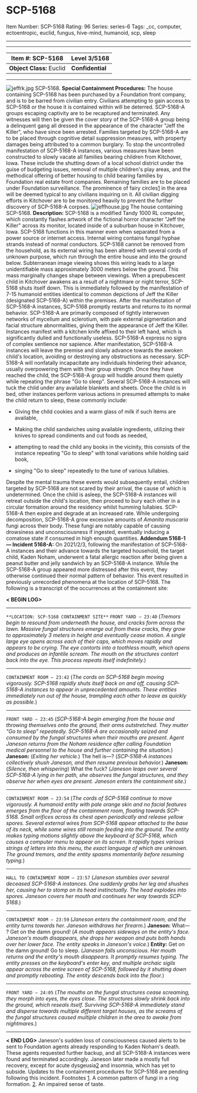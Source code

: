 # SCP-5168
Item Number: SCP-5168
Rating: 96
Series: series-6
Tags: _cc, computer, ectoentropic, euclid, fungus, hive-mind, humanoid, scp, sleep

---

* * *
**Item #:** SCP-5168 | **Level 3/5168**  
---|---  
**Object Class:** Euclid | **Confidential**  
* * *
![jeffrk.jpg](https://scp-wiki.wdfiles.com/local--files/scp-5168/jeffrk.jpg)
SCP-5168.
**Special Containment Procedures:** The house containing SCP-5168 has been purchased by a Foundation front company, and is to be barred from civilian entry. Civilians attempting to gain access to SCP-5168 or the house it is contained within will be deterred.
SCP-5168-A groups escaping captivity are to be recaptured and terminated. Any witnesses will then be given the cover story of the SCP-5168-A group being a delinquent gang all dressed in the appearance of the character "Jeff the Killer", who have since been arrested. Families targeted by SCP-5168-A are to be placed through cognitive detail suppression measures, with property damages being attributed to a common burglary.
To stop the uncontrolled manifestation of SCP-5168-A instances, various measures have been constructed to slowly vacate all families bearing children from Kitchover, Iowa. These include the shutting down of a local school district under the guise of budgeting issues, removal of multiple children's play areas, and the methodical offering of better housing to child bearing families by Foundation real estate front companies. Remaining families are to be placed under Foundation surveillance.
The prominence of fairy circles[1](javascript:;) in the area will be deemed typical to any civilians inquiring on it. All civilian digging efforts in Kitchover are to be monitored heavily to prevent the further discovery of SCP-5168-A corpses.
![jeffhouse.jpg](https://scp-wiki.wdfiles.com/local--files/scp-5168/jeffhouse.jpg)
The house containing SCP-5168.
**Description:** SCP-5168 is a modified Tandy 1000 RL computer, which constantly flashes artwork of the fictional horror character "Jeff the Killer" across its monitor, located inside of a suburban house in Kitchover, Iowa. SCP-5168 functions in this manner even when separated from a power source or internet access. Internal wiring contains fungal hyphae strands instead of normal conductors.
SCP-5168 cannot be removed from the household, as its external wiring has been altered with several cords of unknown purpose, which run through the entire house and into the ground below. Subterranean image viewing shows this wiring leads to a large unidentifiable mass approximately 3000 meters below the ground. This mass marginally changes shape between viewings.
When a prepubescent child in Kitchover awakens as a result of a nightmare or night terror, SCP-5168 shuts itself down. This is immediately followed by the manifestation of 7-15 humanoid entities identical to common depictions of Jeff the Killer (designated SCP-5168-A) within the premises. After the manifestation of SCP-5168-A instances, SCP-5168 promptly restarts and returns to its normal behavior.
SCP-5168-A are primarily composed of tightly interwoven networks of mycelium and sclerotium, with pale external pigmentation and facial structure abnormalities, giving them the appearance of Jeff the Killer. Instances manifest with a kitchen knife affixed to their left hand, which is significantly dulled and functionally useless. SCP-5168-A express no signs of complex sentience nor sapience.
After manifestation, SCP-5168-A instances will leave the premise and slowly advance towards the awoken child's location, avoiding or destroying any obstructions as necessary. SCP-5168-A will nonfatally incapacitate any individuals hindering their advance, usually overpowering them with their group strength. Once they have reached the child, the SCP-5168-A group will huddle around them quietly while repeating the phrase "Go to sleep". Several SCP-5168-A instances will tuck the child under any available blankets and sheets.
Once the child is in bed, other instances perform various actions in presumed attempts to make the child return to sleep, these commonly include:
  * Giving the child cookies and a warm glass of milk if such items are available,

  * Making the child sandwiches using available ingredients, utilizing their knives to spread condiments and cut foods as needed,

  * attempting to read the child any books in the vicinity, this consists of the instance repeating "Go to sleep" with tonal variations while holding said book,

  * singing "Go to sleep" repeatedly to the tune of various lullabies.

Despite the mental trauma these events would subsequently entail, children targeted by SCP-5168 are not scared by their arrival, the cause of which is undetermined. Once the child is asleep, the SCP-5168-A instances will retreat outside the child's location, then proceed to bury each other in a circular formation around the residency whilst humming lullabies. SCP-5168-A then expire and degrade at an increased rate.
While undergoing decomposition, SCP-5168-A grow excessive amounts of _Amanita muscaria_ fungi across their body. These fungi are notably capable of causing drowsiness and unconsciousness if ingested, eventually inducing a comatose state if consumed in high enough quantities.
**Addendum 5168-1 — Incident 5168-A:** On 2021/2/3, following the manifestation of SCP-5168-A instances and their advance towards the targeted household, the target child, Kaden Noham, underwent a fatal allergic reaction after being given a peanut butter and jelly sandwich by an SCP-5168-A instance. While the SCP-5168-A group appeared more distressed after this event, they otherwise continued their normal pattern of behavior.
This event resulted in previously unrecorded phenomena at the location of SCP-5168. The following is a transcript of the occurrences at the containment site:  

**< BEGIN LOG>**
* * *
`**LOCATION: SCP-5168 CONTAINMENT SITE**`
`FRONT YARD — 23:40`
(_Tremors begin to resound from underneath the house, and cracks form across the lawn. Massive fungal structures emerge out from these cracks, they grow to approximately 3 meters in height and eventually cease motion. A single large eye opens across each of their caps, which moves rapidly and appears to be crying. The eye contorts into a toothless mouth, which opens and produces an infantile scream. The mouth on the structures contort back into the eye. This process repeats itself indefinitely._)
* * *
`CONTAINMENT ROOM — 23:42`
(_The cords on SCP-5168 begin moving vigorously. SCP-5168 rapidly shuts itself back on and off, causing SCP-5168-A instances to appear in unprecedented amounts. These entities immediately run out of the house, trampling each other to leave as quickly as possible._)
* * *
`FRONT YARD — 23:45`
(_SCP-5168-A begin emerging from the house and throwing themselves onto the ground, their arms outstretched. They mutter "Go to sleep" repeatedly. SCP-5168-A are occasionally seized and consumed by the fungal structures when their mouths are present. Agent Janeson returns from the Noham residence after calling Foundation medical personnel to the house and further containing the situation._)
**Janeson:** (_Exiting her vehicle._) The hell is—?
(_SCP-5168-A instances collectively shush Janeson, and then resume previous behavior._)
**Janeson:** (_Silence, then whispering_) What the fuck?
(_Janeson leaps over several SCP-5168-A lying in her path, she observes the fungal structures, and they observe her when eyes are present. Janeson enters the containment site._)
* * *
`CONTAINMENT ROOM — 23:54`
(_The cords of SCP-5168 continue to move vigorously. A humanoid entity with pale orange skin and no facial features emerges from the floor of the containment room, floating towards SCP-5168. Small orifices across its chest open periodically and release yellow spores. Several external wires from SCP-5168 appear attached to the base of its neck, while some wires still remain feeding into the ground. The entity makes typing motions slightly above the keyboard of SCP-5168, which causes a computer menu to appear on its screen. It rapidly types various strings of letters into this menu, the exact language of which are unknown. The ground tremors, and the entity spasms momentarily before resuming typing._)
* * *
`HALL TO CONTAINMENT ROOM — 23:57`
(_Janeson stumbles over several deceased SCP-5168-A instances. One suddenly grabs her leg and shushes her, causing her to stomp on its head instinctually. The head explodes into spores. Janeson covers her mouth and continues her way towards SCP-5168._)
* * *
`CONTAINMENT ROOM — 23:59`
(_Janeson enters the containment room, and the entity turns towards her. Janeson withdraws her firearm._)
**Janeson:** What— ? Get on the damn ground!
(_A mouth appears sideways on the entity's face. Janeson's mouth disappears, she drops her weapon and puts both hands over her lower face. The entity speaks in Janeson's voice._)
**Entity:** Get on the damn ground! Go to sleep.
(_Janeson falls unconscious. Her mouth returns and the entity's mouth disappears. It promptly resumes typing. The entity presses on the keyboard's enter key, and multiple archaic sigils appear across the entire screen of SCP-5168, followed by it shutting down and promptly rebooting. The entity descends back into the floor._)
* * *
`FRONT YARD — 24:05`
(_The mouths on the fungal structures cease screaming, they morph into eyes, the eyes close. The structures slowly shrink back into the ground, which reseals itself. Surviving SCP-5168-A immediately stand and disperse towards multiple different target houses, as the screams of the fungal structures caused multiple children in the area to awake from nightmares._)
* * *
**< END LOG>**
Janeson's sudden loss of consciousness caused alerts to be sent to Foundation agents already responding to Kaden Noham's death. These agents requested further backup, and all SCP-5168-A instances were found and terminated accordingly. Janeson later made a mostly full recovery, except for acute dysgeusia[2](javascript:;) and insomnia, which has yet to subside.
Updates to the containment procedures for SCP-5168 are pending following this incident.
Footnotes
[1](javascript:;). A common pattern of fungi in a ring formation.
[2](javascript:;). An impaired sense of taste.